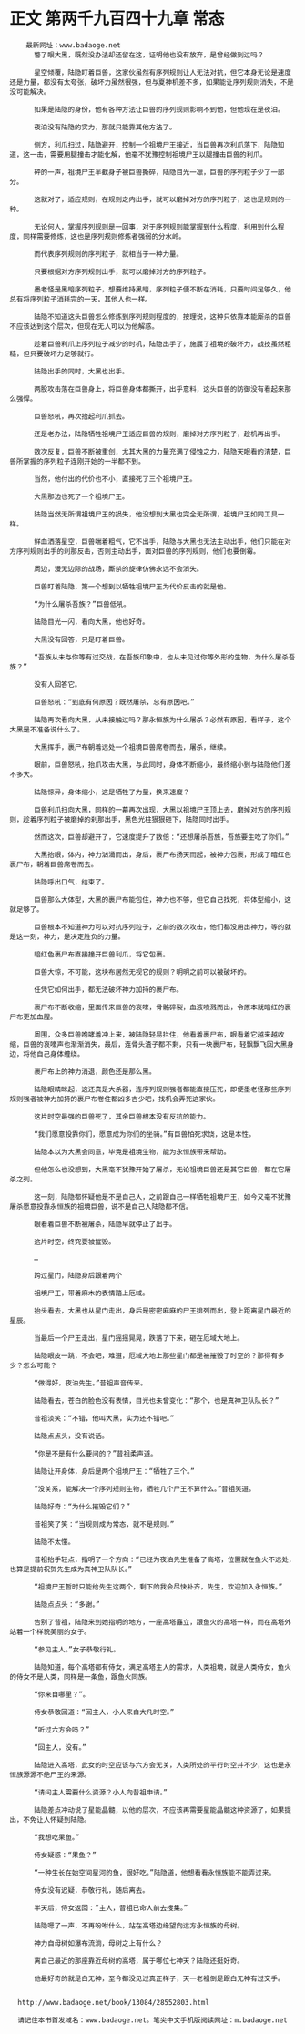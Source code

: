 # 正文 第两千九百四十九章 常态
        最新网址：www.badaoge.net
          瞥了眼大黑，既然没办法却还留在这，证明他也没有放弃，是曾经做到过吗？
      
          星空倾覆，陆隐盯着巨兽，这家伙虽然有序列规则让人无法对抗，但它本身无论是速度还是力量，都没有太夸张，破坏力虽然很强，但与夏神机差不多，如果能让序列规则消失，不是没可能解决。
      
          如果是陆隐的身份，他有各种方法让巨兽的序列规则影响不到他，但他现在是夜泊。
      
          夜泊没有陆隐的实力，那就只能靠其他方法了。
      
          侧方，利爪扫过，陆隐避开，控制一个祖境尸王接近，当巨兽再次利爪落下，陆隐知道，这一击，需要用腿撞击才能化解，他毫不犹豫控制祖境尸王以腿撞击巨兽的利爪。
      
          砰的一声，祖境尸王半截身子被巨兽撕碎，陆隐目光一凛，巨兽的序列粒子少了一部分。
      
          这就对了，适应规则，在规则之内出手，就可以磨掉对方的序列粒子，这也是规则的一种。
      
          无论何人，掌握序列规则是一回事，对于序列规则能掌握到什么程度，利用到什么程度，同样需要修炼，这也是序列规则修炼者强弱的分水岭。
      
          而代表序列规则的序列粒子，就相当于一种力量。
      
          只要根据对方序列规则出手，就可以磨掉对方的序列粒子。
      
          墨老怪是黑暗序列粒子，想要维持黑暗，序列粒子便不断在消耗，只要时间足够久，他总有将序列粒子消耗完的一天，其他人也一样。
      
          陆隐不知道这头巨兽怎么修炼到序列规则程度的，按理说，这种只依靠本能厮杀的巨兽不应该达到这个层次，但现在无人可以为他解惑。
      
          趁着巨兽利爪上序列粒子减少的时机，陆隐出手了，施展了祖境的破坏力，战技虽然粗糙，但只要破坏力足够就行。
      
          陆隐出手的同时，大黑也出手。
      
          两股攻击落在巨兽身上，将巨兽身体都撕开，出乎意料，这头巨兽的防御没有看起来那么强悍。
      
          巨兽怒吼，再次抬起利爪抓去。
      
          还是老办法，陆隐牺牲祖境尸王适应巨兽的规则，磨掉对方序列粒子，趁机再出手。
      
          数次反复，巨兽不断被重创，尤其大黑的力量充满了侵蚀之力，陆隐天眼看的清楚，巨兽所掌握的序列粒子连刚开始的一半都不到。
      
          当然，他付出的代价也不小，直接死了三个祖境尸王。
      
          大黑那边也死了一个祖境尸王。
      
          陆隐当然无所谓祖境尸王的损失，他没想到大黑也完全无所谓，祖境尸王如同工具一样。
      
          鲜血洒落星空，巨兽喘着粗气，它不出手，陆隐与大黑也无法主动出手，他们只能在对方序列规则出手的刹那反击，否则主动出手，面对巨兽的序列规则，他们也要倒霉。
      
          周边，漫无边际的战场，厮杀的旋律仿佛永远不会消失。
      
          巨兽盯着陆隐，第一个想到以牺牲祖境尸王为代价反击的就是他。
      
          “为什么屠杀吾族？”巨兽低吼。
      
          陆隐目光一闪，看向大黑，他也好奇。
      
          大黑没有回答，只是盯着巨兽。
      
          “吾族从未与你等有过交战，在吾族印象中，也从未见过你等外形的生物，为什么屠杀吾族？”
      
          没有人回答它。
      
          巨兽怒吼：“到底有何原因？既然屠杀，总有原因吧。”
      
          陆隐再次看向大黑，从未接触过吗？那永恒族为什么屠杀？必然有原因，看样子，这个大黑是不准备说什么了。
      
          大黑挥手，裹尸布朝着远处一个祖境巨兽席卷而去，屠杀，继续。
      
          眼前，巨兽怒吼，抬爪攻击大黑，与此同时，身体不断缩小，最终缩小到与陆隐他们差不多大。
      
          陆隐惊异，身体缩小，这是牺牲了力量，换来速度？
      
          巨兽利爪扫向大黑，同样的一幕再次出现，大黑以祖境尸王顶上去，磨掉对方的序列规则，趁着序列粒子被磨掉的刹那出手，黑色光柱狠狠砸下，陆隐同时出手。
      
          然而这次，巨兽却避开了，它速度提升了数倍：“还想屠杀吾族，吾族要生吃了你们。”
      
          大黑抬眼，体内，神力汹涌而出，身后，裹尸布扬天而起，被神力包裹，形成了暗红色裹尸布，朝着巨兽席卷而去。
      
          陆隐呼出口气，结束了。
      
          巨兽那么大体型，大黑的裹尸布能包住，神力也不够，但它自己找死，将体型缩小，这就足够了。
      
          巨兽根本不知道神力可以对抗序列粒子，之前的数次攻击，他们都没用出神力，等的就是这一刻，神力，是决定胜负的力量。
      
          暗红色裹尸布直接撞开巨兽利爪，将它包裹。
      
          巨兽大惊，不可能，这块布居然无视它的规则？明明之前可以被破坏的。
      
          任凭它如何出手，都无法破坏神力加持的裹尸布。
      
          裹尸布不断收缩，里面传来巨兽的哀嚎，骨骼碎裂，血液喷溅而出，令原本就暗红的裹尸布更加血腥。
      
          周围，众多巨兽咆哮着冲上来，被陆隐轻易拦住，他看着裹尸布，眼看着它越来越收缩，巨兽的哀嚎声也渐渐消失，最后，连骨头渣子都不剩，只有一块裹尸布，轻飘飘飞回大黑身边，将他自己身体缠绕。
      
          裹尸布上的神力消退，颜色还是那么黑。
      
          陆隐眼睛眯起，这还真是大杀器，连序列规则强者都能直接压死，即便墨老怪那些序列规则强者被神力加持的裹尸布卷住都凶多吉少吧，找机会弄死这家伙。
      
          这片时空最强的巨兽死了，其余巨兽根本没有反抗的能力。
      
          “我们愿意投靠你们，愿意成为你们的坐骑。”有巨兽怕死求饶，这是本性。
      
          陆隐本以为大黑会同意，毕竟是祖境生物，能为永恒族带来帮助。
      
          但他怎么也没想到，大黑毫不犹豫开始了屠杀，无论祖境巨兽还是其它巨兽，都在它屠杀之列。
      
          这一刻，陆隐都怀疑他是不是自己人，之前跟自己一样牺牲祖境尸王，如今又毫不犹豫屠杀愿意投靠永恒族的祖境巨兽，说不是自己人陆隐都不信。
      
          眼看着巨兽不断被屠杀，陆隐早就停止了出手。
      
          这片时空，终究要被摧毁。
      
          …
      
          跨过星门，陆隐身后跟着两个
      
          祖境尸王，带着麻木的表情踏上厄域。
      
          抬头看去，大黑也从星门走出，身后是密密麻麻的尸王排列而出，登上距离星门最近的星辰。
      
          当最后一个尸王走出，星门摇摇晃晃，跌落了下来，砸在厄域大地上。
      
          陆隐眼皮一跳，不会吧，难道，厄域大地上那些星门都是被摧毁了时空的？那得有多少？怎么可能？
      
          “做得好，夜泊先生。”昔祖声音传来。
      
          陆隐看去，苍白的脸色没有表情，目光也未曾变化：“那个，也是真神卫队队长？”
      
          昔祖淡笑：“不错，他叫大黑，实力还不错吧。”
      
          陆隐点点头，没有说话。
      
          “你是不是有什么要问的？”昔祖柔声道。
      
          陆隐让开身体，身后是两个祖境尸王：“牺牲了三个。”
      
          “没关系，能解决一个序列规则生物，牺牲几个尸王不算什么。”昔祖笑道。
      
          陆隐好奇：“为什么摧毁它们？”
      
          昔祖笑了笑：“当规则成为常态，就不是规则。”
      
          陆隐不太懂。
      
          昔祖抬手轻点，指明了一个方向：“已经为夜泊先生准备了高塔，位置就在鱼火不远处，也算是提前祝贺先生成为真神卫队队长。”
      
          “祖境尸王暂时只能给先生这两个，剩下的我会尽快补齐，先生，欢迎加入永恒族。”
      
          陆隐点点头：“多谢。”
      
          告别了昔祖，陆隐来到她指明的地方，一座高塔矗立，跟鱼火的高塔一样，而在高塔外站着一个样貌美丽的女子。
      
          “参见主人。”女子恭敬行礼。
      
          陆隐知道，每个高塔都有侍女，满足高塔主人的需求，人类祖境，就是人类侍女，鱼火的侍女不是人类，同样是一条鱼，跟鱼火同族。
      
          “你来自哪里？”。
      
          侍女恭敬回道：“回主人，小人来自大凡时空。”
      
          “听过六方会吗？”
      
          “回主人，没有。”
      
          陆隐进入高塔，此女的时空应该与六方会无关，人类所处的平行时空并不少，这也是永恒族源源不绝尸王的来源。
      
          “请问主人需要什么资源？小人向昔祖申请。”
      
          陆隐差点冲动说了星能晶髓，以他的层次，不应该再需要星能晶髓这种资源了，如果提出，不免让人怀疑到陆隐。
      
          “我想吃果鱼。”
      
          侍女疑惑：“果鱼？”
      
          “一种生长在始空间星河的鱼，很好吃。”陆隐道，他想看看永恒族能不能弄过来。
      
          侍女没有迟疑，恭敬行礼，随后离去。
      
          半天后，侍女返回：“主人，昔祖已命人前去搜集。”
      
          陆隐嗯了一声，不再吩咐什么，站在高塔边缘望向远方永恒族的母树。
      
          神力自母树如瀑布流淌，母树之上有什么？
      
          离自己最近的那座靠近母树的高塔，属于哪位七神天？陆隐还挺好奇。
      
          他最好奇的就是白无神，至今都没见过真正样子，天一老祖倒是跟白无神有过交手。
      
      
      http://www.badaoge.net/book/13084/28552803.html
      
      请记住本书首发域名：www.badaoge.net。笔尖中文手机版阅读网址：m.badaoge.net
